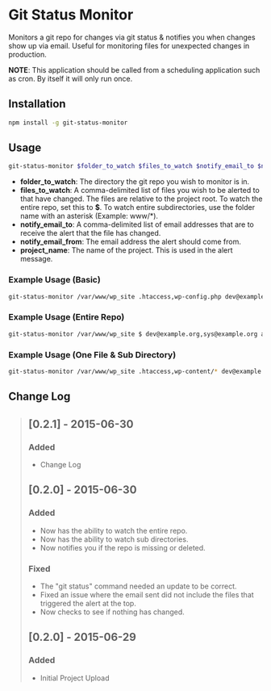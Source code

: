 # Git Status Monitor

Monitors a git repo for changes via git status & notifies you when changes show up via email. Useful for monitoring files for unexpected changes in production.

**NOTE**: This application should be called from a scheduling application such as cron. By itself it will only run once.

## Installation

```bash
npm install -g git-status-monitor
```

## Usage

```bash
git-status-monitor $folder_to_watch $files_to_watch $notify_email_to $notify_email_from $project_name
```

 * **folder_to_watch**: The directory the git repo you wish to monitor is in.
 * **files_to_watch**: A comma-delimited list of files you wish to be alerted to that have changed. The files are relative to the project root. To watch the entire repo, set this to **$**. To watch entire subdirectories, use the folder name with an asterisk (Example: www/*).
 * **notify_email_to**: A comma-delimited list of email addresses that are to receive the alert that the file has changed.
 * **notify_email_from**: The email address the alert should come from.
 * **project_name**: The name of the project. This is used in the alert message.

### Example Usage (Basic)

```bash
git-status-monitor /var/www/wp_site .htaccess,wp-config.php dev@example.org,sys@example.org alerts@example.org "My WP Site"
```

### Example Usage (Entire Repo)

```bash
git-status-monitor /var/www/wp_site $ dev@example.org,sys@example.org alerts@example.org "My WP Site"
```

### Example Usage (One File & Sub Directory)

```bash
git-status-monitor /var/www/wp_site .htaccess,wp-content/* dev@example.org,sys@example.org alerts@example.org "My WP Site"
```

## Change Log

> ## [0.2.1] - 2015-06-30
> ### Added
> - Change Log
> 
> ## [0.2.0] - 2015-06-30
> ### Added
> - Now has the ability to watch the entire repo.
> - Now has the ability to watch sub directories.
> - Now notifies you if the repo is missing or deleted.
> 
> ### Fixed
> - The "git status" command needed an update to be correct.
> - Fixed an issue where the email sent did not include the files that triggered the alert at the top.
> - Now checks to see if nothing has changed.
> 
> ## [0.2.0] - 2015-06-29
> ### Added
> - Initial Project Upload

